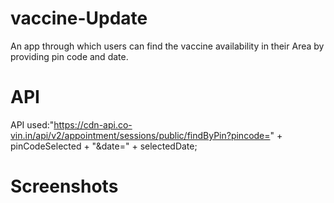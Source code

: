 # vaccine-Update
An app through which users can find the vaccine availability in their
Area by providing pin code and date.
# API
API used:"https://cdn-api.co-vin.in/api/v2/appointment/sessions/public/findByPin?pincode=" + pinCodeSelected + "&date=" + selectedDate;
# Screenshots
